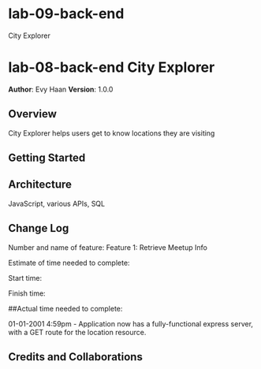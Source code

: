 # lab-09-back-end
City Explorer

# lab-08-back-end City Explorer

**Author**: Evy Haan
**Version**: 1.0.0

## Overview
City Explorer helps users get to know locations they are visiting

## Getting Started
<!-- What are the steps that a user must take in order to build this app on their own machine and get it running? -->

## Architecture
JavaScript, various APIs, SQL

## Change Log
Number and name of feature: Feature 1: Retrieve Meetup Info

Estimate of time needed to complete: 

Start time: 

Finish time:

##Actual time needed to complete:

01-01-2001 4:59pm - Application now has a fully-functional express server, with a GET route for the location resource.

## Credits and Collaborations

